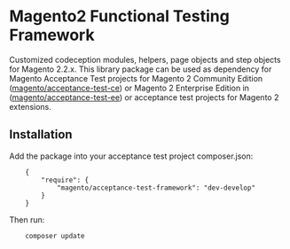 # Magento2 Functional Testing Framework

Customized codeception modules, helpers, page objects and step objects for Magento 2.2.x. This library package can be used as dependency for Magento Acceptance Test projects for Magento 2 Community Edition ([magento/acceptance-test-ce](https://github.com/magento-pangolin/acceptance-test-ce/)) or Magento 2 Enterprise Edition in ([magento/acceptance-test-ee](https://github.com/magento-pangolin/acceptance-test-ee/)) or acceptance test projects for Magento 2 extensions.

## Installation
Add the package into your acceptance test project composer.json:
```
    {
        "require": {
            "magento/acceptance-test-framework": "dev-develop"
        }
    }
```
Then run:
```
    composer update
```
